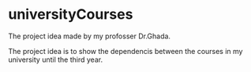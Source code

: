 # universityCourses

The project idea made by my profosser Dr.Ghada.

The project idea is to show the dependencis between the courses in my university until the third year.
